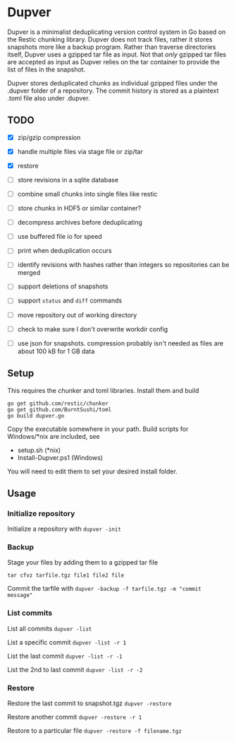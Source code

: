 # Dupver
Dupver is a minimalist deduplicating version control system in Go based on 
the Restic chunking library.
Dupver does not track files, rather it stores snapshots more like
a backup program. Rather than traverse directories itself, Dupver
uses a gzipped tar file as input. Not that *only* gzipped tar files
are accepted as input as Dupver relies on the tar container to
provide the list of files in the snapshot.

Dupver stores deduplicated chunks as individual gzipped files
under the .dupver folder of a repository. The commit history
is stored as a plaintext .toml file also under .dupver.

## TODO
* [x] zip/gzip compression
* [x] handle multiple files via stage file or zip/tar
* [x] restore
* [ ] store revisions in a sqlite database
* [ ] combine small chunks into single files like restic
* [ ] store chunks in HDF5 or similar container?
* [ ] decompress archives before deduplicating
* [ ] use buffered file io for speed
* [ ] print when deduplication occurs
* [ ] identify revisions with hashes rather than integers so repositories can be merged
* [ ] support deletions of snapshots
* [ ] support `status` and `diff` commands
* [ ] move repository out of working directory
* [ ] check to make sure I don't overwrite workdir config
* [ ] use json for snapshots. compression probably isn't needed as files are about 100 kB for 1 GB data 


## Setup
This requires the chunker and toml libraries. Install them and build
```
go get github.com/restic/chunker
go get github.com/BurntSushi/toml
go build dupver.go
```

Copy the executable somewhere in your path. Build scripts for 
Windows/*nix are included, see

* setup.sh (*nix)
* Install-Dupver.ps1 (Windows)

You will need to edit them to set your desired install folder.

## Usage

### Initialize repository
Initialize a repository with
`dupver -init`

### Backup
Stage your files by adding them to a gzipped tar file

`tar cfvz tarfile.tgz file1 file2 file`

Commit the tarfile with
`dupver -backup -f tarfile.tgz -m "commit message"`

### List commits
List all commits
`dupver -list`

List a specific commit
`dupver -list -r 1`

List the last commit
`dupver -list -r -1`

List the 2nd to last commit
`dupver -list -r -2`

### Restore
Restore the last commit to snapshot<n>.tgz
`dupver -restore`

Restore another commit
`dupver -restore -r 1`

Restore to a particular file
`dupver -restore -f filename.tgz`

